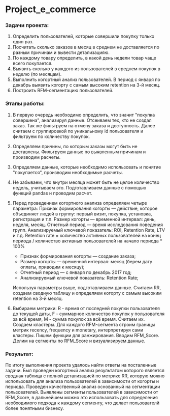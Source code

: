 # Project_e_commerce
### Задачи проекта:
1. Определить пользователей, которые совершили покупку только один раз.
2. Посчитать сколько заказов в месяц в среднем не доставляется по разным причинам и вывести детализацияю.
3. По каждому товару определить, в какой день недели товар чаще всего покупается. 
4. Выявить сколько у каждого из пользователей в среднем покупок в неделю (по месяцам).
5. Выполнить когортный анализ пользователей. В период с января по декабрь выявить когорту с самым высоким retention на 3-й месяц. 
6. Построить RFM-сегментацию пользователей. 
### Этапы работы:
1. В первую очередь необходимо определить, что значит "покупка совершена", анализируя данные. Отсеиваем тех, кто не создал заказ. Так же фильтруем на отмену заказа и доступность. Далее считаем с группировкой по уникальному id пользователя и фильтруем по количеству покупок.
2. Определяем причины, по которым заказы могут быть не доставлены. Фильтруем данные по выявленным причинам и производим расчеты.
3. Определяем данные, которые необходимо использовать и понятие "покупается", производим необходимые расчеты.
4. Не забываем, что внутри месяца может быть не целое количество недель, учитываем это. Подготавливаем данные с помощью функций pandas и проводим расчет.
5. Перед проведением когортного анализа определяем четыре параметра: Признак формирования когорты — действие, которое объединяет людей в группу: первый визит, покупка, установка, регистрация и т.п. Размер когорты — временной интервал: день, неделя, месяц. Отчетный период — время исследования поведения групп. Анализируемый ключевой показатель: ROI, Retention Rate, LTV и т.д. Retention rate = количество активных пользователей на конец периода / количество активных пользователей на начало периода * 100%
    - Признак формирования когорты — создание заказа;
    - Размер когорты — временной интервал: месяц (берем дату оплаты, приводим к месяцу);
    - Отчетный период — с января по декабрь 2017 год;
    - Анализируемый ключевой показатель: Retention Rate;
    
    Используя параметры выше, подготавливаем данные. Считаем RR, создаем сводную таблицу и определяем когорту с самым высоким retention на 3-й месяц.

6. Выбираем метрики: R - время от последней покупки пользователя до текущей даты, F - суммарное количество покупок у пользователя за всё время, M - сумма покупок за всё время. Считаем их. Создаем кластеры. Для каждого RFM-сегмента строим границы метрик recency, frequency и monetary, интерпретируя сами кластеры. Пишем функции для ранжирования. Вводим RFM_Score. Делим на сегменты по RFM_Score и визуализируем данные.
### Результат:
По итогу выполнения проекта удалось найти ответы на посталенные задачи. Был проведен когортный анализ результатом которого является сводная таблица с полной детализацией по метрике RR, которую можно использовать для анализа пользователей в зависимости от когорты и периода. Проведен качественный анализ основанный на сегментации пользователей. Выявлены сегменты пользователей в зависимости от RFM_Score, в дальнейшем можно это использовать для определения необходимого подхода к каждому сегменту, что делает пользователй более понятными бизнесу.




